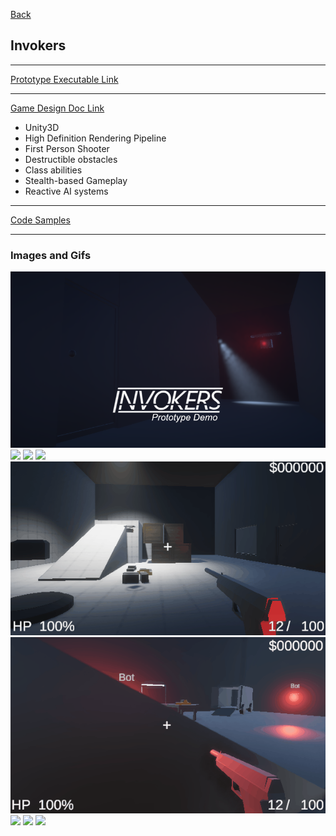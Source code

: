 [Back](/)
## Invokers

---
[Prototype Executable Link](https://raiulyn.itch.io/invokers-demo)

---
[Game Design Doc Link](https://docs.google.com/document/d/13KQyduSWmoAuqiHuFU_YegeXJFburoLa2nXcoRL6rog/edit?usp=sharing)
* Unity3D
* High Definition Rendering Pipeline
* First Person Shooter
* Destructible obstacles
* Class abilities
* Stealth-based Gameplay
* Reactive AI systems

---
[Code Samples](https://gist.github.com/raiulyn/e87bb611cfe7e0ef6e5e576a4499313a)

---
### Images and Gifs
<img src="images/Invokers_StoreHeader.png?raw=true"/>
<img src="images/FPSv1.gif?raw=true"/>
<img src="images/FPSv2.gif?raw=true"/>
<img src="images/FPSv3.gif?raw=true"/>
<img src="images/FPSv4.gif?raw=true"/>
<img src="images/FPSv5.gif?raw=true"/>
<img src="images/FPSv6.gif?raw=true"/>
<img src="images/FPSv7.gif?raw=true"/>
<img src="images/FPSv8.gif?raw=true"/>
